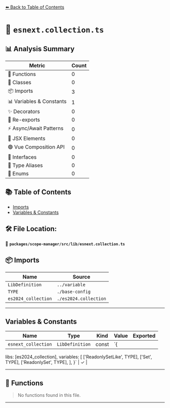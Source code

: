 [⬅️ Back to Table of Contents](../../../../index.md)

# 📄 `esnext.collection.ts`

## 📊 Analysis Summary

| Metric | Count |
|--------|-------|
| 🔧 Functions | 0 |
| 🧱 Classes | 0 |
| 📦 Imports | 3 |
| 📊 Variables & Constants | 1 |
| ✨ Decorators | 0 |
| 🔄 Re-exports | 0 |
| ⚡ Async/Await Patterns | 0 |
| 💠 JSX Elements | 0 |
| 🟢 Vue Composition API | 0 |
| 📐 Interfaces | 0 |
| 📑 Type Aliases | 0 |
| 🎯 Enums | 0 |

## 📚 Table of Contents

- [Imports](#imports)
- [Variables & Constants](#variables-constants)

## 🛠️ File Location:
📂 **`packages/scope-manager/src/lib/esnext.collection.ts`**

## 📦 Imports

| Name | Source |
|------|--------|
| `LibDefinition` | `../variable` |
| `TYPE` | `./base-config` |
| `es2024_collection` | `./es2024.collection` |


---

## Variables & Constants

| Name | Type | Kind | Value | Exported |
|------|------|------|-------|----------|
| `esnext_collection` | `LibDefinition` | const | `{
  libs: [es2024_collection],
  variables: [
    ['ReadonlySetLike', TYPE],
    ['Set', TYPE],
    ['ReadonlySet', TYPE],
  ],
}` | ✓ |


---

## 🔧 Functions

> No functions found in this file.


---